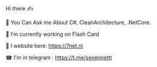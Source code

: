 Hi there ✍

📢 You Can Ask me About C#, CleanArchitecture, .NetCore.

🎈 I’m currently working on Flash Card

📡 I website here: https://7net.nl

☎ I'm in telegram : https://t.me/sevennettt

